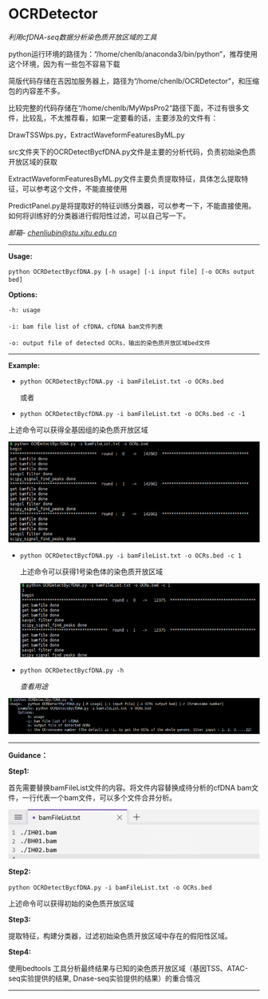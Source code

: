 # OCRDetector 
*利用cfDNA-seq数据分析染色质开放区域的工具*  

python运行环境的路径为：“/home/chenlb/anaconda3/bin/python”，推荐使用这个环境，因为有一些包不容易下载

简版代码存储在吉因加服务器上，路径为“/home/chenlb/OCRDetector”，和压缩包的内容差不多。

比较完整的代码存储在“/home/chenlb/MyWpsPro2“路径下面，不过有很多文件，比较乱，不太推荐看，如果一定要看的话，主要涉及的文件有：

DrawTSSWps.py，ExtractWaveformFeaturesByML.py



src文件夹下的OCRDetectBycfDNA.py文件是主要的分析代码，负责初始染色质开放区域的获取

ExtractWaveformFeaturesByML.py文件主要负责提取特征，具体怎么提取特征，可以参考这个文件，不能直接使用

PredictPanel.py是将提取好的特征训练分类器，可以参考一下，不能直接使用。如何将训练好的分类器进行假阳性过滤，可以自己写一下。



*邮箱- chenliubin@stu.xjtu.edu.cn*  

------

**Usage:**   

```shell
python OCRDetectBycfDNA.py [-h usage] [-i input file] [-o OCRs output bed]
```

**Options:**

```shell
-h: usage

-i: bam file list of cfDNA，cfDNA bam文件列表

-o: output file of detected OCRs，输出的染色质开放区域bed文件
```

------

**Example:** 

- `python OCRDetectBycfDNA.py -i bamFileList.txt -o OCRs.bed` 

  或者

-  `python OCRDetectBycfDNA.py -i bamFileList.txt -o OCRs.bed -c -1`

  上述命令可以获得全基因组的染色质开放区域

  ![image-20210408220024041](./images/figure1.png)

- `python OCRDetectBycfDNA.py -i bamFileList.txt -o OCRs.bed -c 1`

  上述命令可以获得1号染色体的染色质开放区域

  ![image-20210408220409219](./images/figure1_2.png)

- `python OCRDetectBycfDNA.py -h`

  *查看用途*

![image-20210408215235338](./images/figure2.png)

------
**Guidance：**

**Step1:**

首先需要替换bamFileList文件的内容。将文件内容替换成待分析的cfDNA bam文件，一行代表一个bam文件，可以多个文件合并分析。

![image-20210408213119734](./images/bamFilePaths.png)

**Step2:**

`python OCRDetectBycfDNA.py -i bamFileList.txt -o OCRs.bed`

上述命令可以获得初始的染色质开放区域

**Step3:**

提取特征，构建分类器，过滤初始染色质开放区域中存在的假阳性区域。

**Step4:**

使用bedtools 工具分析最终结果与已知的染色质开放区域（基因TSS、ATAC-seq实验提供的结果, Dnase-seq实验提供的结果）的重合情况

------


